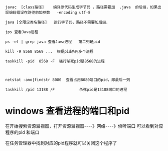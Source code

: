 
~~~shell
javac  [class路径]    编译原代码生成字节码 ，路径需要加  .java  的后缀，如果出现编码错误在路径前加参数   -encoding utf-8

java [全限定类名路径]   运行字节码，路径不需要加后缀，

jps 查看Java进程

ps -ef | grep java 查看Java进程   第二列是pid

kill -9 8568 8569 ...  根据pid杀死多个进程

taskkill -pid  8568 -F  强行杀死pid是8568的进程

 

netstat -ano|findstr 8080  查看占用8080端口的pid，即最后一列

taskkill /pid 13188 /F           杀死pid是13188端口的进程
~~~
 

# windows 查看进程的端口和pid

在开始搜索资源监视器，打开资源监视器----》网络----》侦听端口 可以看到对应程序的pid  和端口

在任务管理器中找到对应的pid程序就可以关闭这个程序了

 